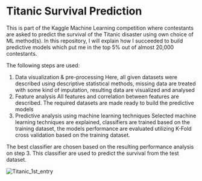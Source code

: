 # Titanic Survival Prediction

This is part of the Kaggle Machine Learning competition where contestants are asked to predict the survival of the Titanic disaster using own choice of ML method(s). In this repository, I will explain how I succeeded to build predictive models which put me in the top 5% out of almost 20,000 contestants.

The following steps are used:
1. Data visualization & pre-processing
  Here, all given datasets were described using descriptive statistical methods, missing data are treated with some kind of imputation, resulting data are visualized and analysed
2. Feature analysis
  All features and correlation between features are described. The required datasets are made ready to build the predictive models
3. Predictive analysis using machine learning techniques
  Selected machine learning techniques are explained, classifiers are trained based on the training dataset, the models performance are evaluated utilizing K-Fold cross validation based on the training dataset.
  
The best classifier are chosen based on the resulting performance analysis on step 3. This classifier are used to predict the survival from the test dataset.

![Titanic_1st_entry](https://user-images.githubusercontent.com/76395229/107624182-ca310a00-6c5a-11eb-9e63-d589c5dc681a.png)

